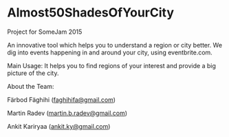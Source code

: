 # Almost50ShadesOfYourCity
Project for SomeJam 2015

An innovative tool which helps you to understand a region or city better. We dig into events happening in and around your city, using eventbrite.com. 

Main Usage:
It helps you to find regions of your interest and provide a big picture of the city. 


About the Team:

Färbod Fäghihi (faghihifa@gmail.com)

Martin Radev (martin.b.radev@gmail.com)

Ankit Kariryaa (ankit.ky@gmail.com)